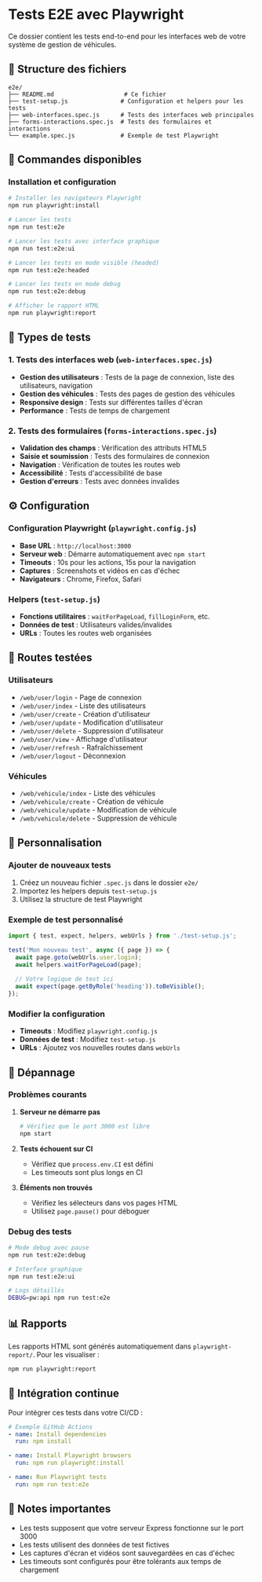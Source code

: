 # Tests E2E avec Playwright

Ce dossier contient les tests end-to-end pour les interfaces web de votre système de gestion de véhicules.

## 📁 Structure des fichiers

```
e2e/
├── README.md                    # Ce fichier
├── test-setup.js               # Configuration et helpers pour les tests
├── web-interfaces.spec.js      # Tests des interfaces web principales
├── forms-interactions.spec.js  # Tests des formulaires et interactions
└── example.spec.js             # Exemple de test Playwright
```

## 🚀 Commandes disponibles

### Installation et configuration
```bash
# Installer les navigateurs Playwright
npm run playwright:install

# Lancer les tests
npm run test:e2e

# Lancer les tests avec interface graphique
npm run test:e2e:ui

# Lancer les tests en mode visible (headed)
npm run test:e2e:headed

# Lancer les tests en mode debug
npm run test:e2e:debug

# Afficher le rapport HTML
npm run playwright:report
```

## 🧪 Types de tests

### 1. Tests des interfaces web (`web-interfaces.spec.js`)
- **Gestion des utilisateurs** : Tests de la page de connexion, liste des utilisateurs, navigation
- **Gestion des véhicules** : Tests des pages de gestion des véhicules
- **Responsive design** : Tests sur différentes tailles d'écran
- **Performance** : Tests de temps de chargement

### 2. Tests des formulaires (`forms-interactions.spec.js`)
- **Validation des champs** : Vérification des attributs HTML5
- **Saisie et soumission** : Tests des formulaires de connexion
- **Navigation** : Vérification de toutes les routes web
- **Accessibilité** : Tests d'accessibilité de base
- **Gestion d'erreurs** : Tests avec données invalides

## ⚙️ Configuration

### Configuration Playwright (`playwright.config.js`)
- **Base URL** : `http://localhost:3000`
- **Serveur web** : Démarre automatiquement avec `npm start`
- **Timeouts** : 10s pour les actions, 15s pour la navigation
- **Captures** : Screenshots et vidéos en cas d'échec
- **Navigateurs** : Chrome, Firefox, Safari

### Helpers (`test-setup.js`)
- **Fonctions utilitaires** : `waitForPageLoad`, `fillLoginForm`, etc.
- **Données de test** : Utilisateurs valides/invalides
- **URLs** : Toutes les routes web organisées

## 🎯 Routes testées

### Utilisateurs
- `/web/user/login` - Page de connexion
- `/web/user/index` - Liste des utilisateurs
- `/web/user/create` - Création d'utilisateur
- `/web/user/update` - Modification d'utilisateur
- `/web/user/delete` - Suppression d'utilisateur
- `/web/user/view` - Affichage d'utilisateur
- `/web/user/refresh` - Rafraîchissement
- `/web/user/logout` - Déconnexion

### Véhicules
- `/web/vehicule/index` - Liste des véhicules
- `/web/vehicule/create` - Création de véhicule
- `/web/vehicule/update` - Modification de véhicule
- `/web/vehicule/delete` - Suppression de véhicule

## 🔧 Personnalisation

### Ajouter de nouveaux tests
1. Créez un nouveau fichier `.spec.js` dans le dossier `e2e/`
2. Importez les helpers depuis `test-setup.js`
3. Utilisez la structure de test Playwright

### Exemple de test personnalisé
```javascript
import { test, expect, helpers, webUrls } from './test-setup.js';

test('Mon nouveau test', async ({ page }) => {
  await page.goto(webUrls.user.login);
  await helpers.waitForPageLoad(page);
  
  // Votre logique de test ici
  await expect(page.getByRole('heading')).toBeVisible();
});
```

### Modifier la configuration
- **Timeouts** : Modifiez `playwright.config.js`
- **Données de test** : Modifiez `test-setup.js`
- **URLs** : Ajoutez vos nouvelles routes dans `webUrls`

## 🐛 Dépannage

### Problèmes courants

1. **Serveur ne démarre pas**
   ```bash
   # Vérifiez que le port 3000 est libre
   npm start
   ```

2. **Tests échouent sur CI**
   - Vérifiez que `process.env.CI` est défini
   - Les timeouts sont plus longs en CI

3. **Éléments non trouvés**
   - Vérifiez les sélecteurs dans vos pages HTML
   - Utilisez `page.pause()` pour déboguer

### Debug des tests
```bash
# Mode debug avec pause
npm run test:e2e:debug

# Interface graphique
npm run test:e2e:ui

# Logs détaillés
DEBUG=pw:api npm run test:e2e
```

## 📊 Rapports

Les rapports HTML sont générés automatiquement dans `playwright-report/`. Pour les visualiser :

```bash
npm run playwright:report
```

## 🔄 Intégration continue

Pour intégrer ces tests dans votre CI/CD :

```yaml
# Exemple GitHub Actions
- name: Install dependencies
  run: npm install

- name: Install Playwright browsers
  run: npm run playwright:install

- name: Run Playwright tests
  run: npm run test:e2e
```

## 📝 Notes importantes

- Les tests supposent que votre serveur Express fonctionne sur le port 3000
- Les tests utilisent des données de test fictives
- Les captures d'écran et vidéos sont sauvegardées en cas d'échec
- Les timeouts sont configurés pour être tolérants aux temps de chargement 